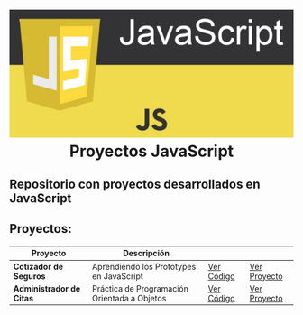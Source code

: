 <h1 align="center">
   <img src="./javascript.png">
   <br/>
    Proyectos JavaScript
   <br>
</h1>

## Repositorio con proyectos desarrollados en JavaScript

## Proyectos:

| Proyecto                   | Descripción                                  |                                                                               |                                                                                 |
| -------------------------- | -------------------------------------------- | ----------------------------------------------------------------------------- | ------------------------------------------------------------------------------- |
| **Cotizador de Seguros**   | Aprendiendo los Prototypes en JavaScript     | [Ver Código](https://github.com/JFelixZuniga/Cotizador-Seguro)                | [Ver Proyecto](https://jfelixzuniga.github.io/Cotizador-Seguro/)                |
| **Administrador de Citas** | Práctica de Programación Orientada a Objetos | [Ver Código](https://github.com/JFelixZuniga/Administrador-citas-Veterinaria) | [Ver Proyecto](https://jfelixzuniga.github.io/Administrador-citas-Veterinaria/) |
